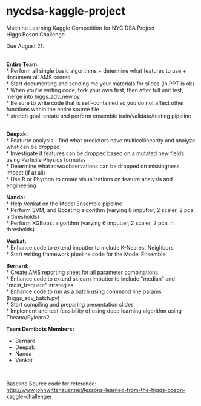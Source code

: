 # nycdsa-kaggle-project
Machine Learning Kaggle Competition for NYC DSA Project<br>
Higgs Boson Challenge

Due August 21:<br><br>
  
  <strong>Entire Team:</strong><br> 
    * Perform all single basic algorithms + determine what features to use + document all AMS scores<br>
    * Start documenting and sending me your materials for slides (in PPT is ok)<br>
    * When you're writing code, fork your own first, then after full unit test, merge into higgs_adv_new.py<br>
    * Be sure to write code that is self-contained so you do not affect other functions within the entire source file<br>
    * stretch goal: create and perform ensemble train/validate/testing pipeline<br><br>

  <strong>Deepak:</strong><br>
    * Featurre analysis - find what predictors have multicollinearity and analyze what can be dropped<br>
    * Investigate if features can be dropped based on a mutated new fields using Particile Physics formulas<br>
    * Determine what rows/observations can be dropped on missingness impact (if at all)<br>
    * Use R or Phython to create visualizations on feature analysis and engineering<br>

  <strong>Nanda:</strong><br>
    * Help Venkat on the Model Ensemble pipeline<br>
    * Perform SVM, and Boosting algorithm (varying 6 imputter, 2 scaler, 2 pca, n thresholds)<br>
    * Perform XGBoost algorithm (varying 6 imputter, 2 scaler, 2 pca, n thresholds)<br>

  <strong>Venkat:</strong><br>
    * Enhance code to extend imputter to include K-Nearest Neighbors<br>
    * Start writing framework pipeline code for the Model Ensemble<br>
  
  <strong>Bernard:</strong><br>
    * Create AMS reporting sheet for all parameter combinations<br>
    * Enhance code to extend sklearn imputter to include "median" and "most_frequent" strategies<br>
    * Enhance code to run as a batch using command line params (higgs_adv_batch.py)<br>
    * Start compiling and preparing presentation slides<br>
    * Implement and test feasibility of using deep learning algorithm using Theano/Pylearn2<br>

<strong>Team Demibots Members:</strong><br>
<ul>
  <li>Bernard</li>
  <li>Deepak</li>
  <li>Nanda</li>
  <li>Venkat</li>
</ul>
<br>

Baseline Source code for reference:<br>
http://www.johnwittenauer.net/lessons-learned-from-the-higgs-boson-kaggle-challenge/
